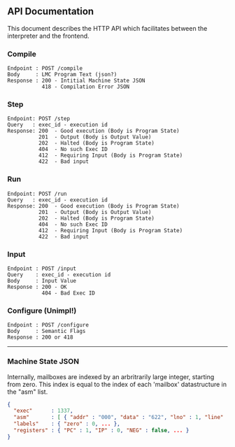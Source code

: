 ## API Documentation

This document describes the HTTP API which facilitates between the interpreter and the frontend.

### Compile

```
Endpoint : POST /compile  
Body     : LMC Program Text (json?)  
Response : 200 - Intitial Machine State JSON  
           418 - Compilation Error JSON   
```

### Step

```
Endpoint: POST /step
Query   : exec_id - execution id  
Response: 200  - Good execution (Body is Program State)
          201  - Output (Body is Output Value)
          202  - Halted (Body is Program State)
          404  - No such Exec ID
          412  - Requiring Input (Body is Program State)
          422  - Bad input
```

### Run

```
Endpoint: POST /run
Query   : exec_id - execution id  
Response: 200  - Good execution (Body is Program State)
          201  - Output (Body is Output Value)
          202  - Halted (Body is Program State)
          404  - No such Exec ID
          412  - Requiring Input (Body is Program State)
          422  - Bad input
```

### Input

```
Endpoint : POST /input
Query    : exec_id - execution id
Body     : Input Value
Response : 200 - OK
           404 - Bad Exec ID
```

### Configure (Unimpl!)

```
Endpoint : POST /configure  
Body     : Semantic Flags  
Response : 200 or 418  
```

----

### Machine State JSON

Internally, mailboxes are indexed by an arbritrarily large integer, starting from zero. This index is equal to the index of each 'mailbox' datastructure in the "asm" list.

```json
{
  "exec"      : 1337,
  "asm"       : [ { "addr" : "000", "data" : "622", "lno" : 1, "line" : "zero HLT ; end" }, ... ],
  "labels"    : { "zero" : 0, ... },
  "registers" : { "PC" : 1, "IP" : 0, "NEG" : false, ... }
}
```
